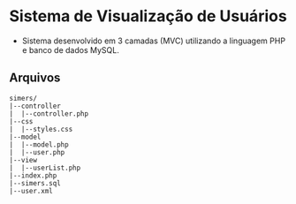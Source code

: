 # Sistema de Visualização de Usuários
- Sistema desenvolvido em 3 camadas (MVC) utilizando a linguagem PHP e banco de dados MySQL.

## Arquivos
```
simers/
|--controller
|  |--controller.php
|--css
|  |--styles.css
|--model
|  |--model.php
|  |--user.php
|--view
|  |--userList.php
|--index.php
|--simers.sql
|--user.xml
```
